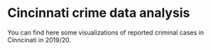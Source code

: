 # Cincinnati crime data analysis
You can find here some visualizations of reported criminal cases in Cinncinati in 2019/20.
